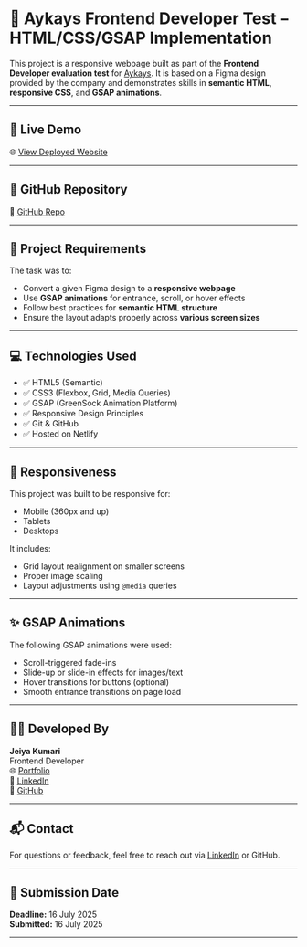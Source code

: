 # 🎨 Aykays Frontend Developer Test – HTML/CSS/GSAP Implementation

This project is a responsive webpage built as part of the **Frontend Developer evaluation test** for [Aykays](https://www.aykays.com/). It is based on a Figma design provided by the company and demonstrates skills in **semantic HTML**, **responsive CSS**, and **GSAP animations**.

---

## 🔗 Live Demo

🌐 [View Deployed Website](https://your-netlify-link-here.netlify.app)

---

## 📁 GitHub Repository

🔗 [GitHub Repo](https://github.com/YourUsername/your-repo-name)

---

## 🎯 Project Requirements

The task was to:

- Convert a given Figma design to a **responsive webpage**
- Use **GSAP animations** for entrance, scroll, or hover effects
- Follow best practices for **semantic HTML structure**
- Ensure the layout adapts properly across **various screen sizes**

---

## 💻 Technologies Used

- ✅ HTML5 (Semantic)
- ✅ CSS3 (Flexbox, Grid, Media Queries)
- ✅ GSAP (GreenSock Animation Platform)
- ✅ Responsive Design Principles
- ✅ Git & GitHub
- ✅ Hosted on Netlify

---

## 📱 Responsiveness

This project was built to be responsive for:

- Mobile (360px and up)
- Tablets
- Desktops

It includes:

- Grid layout realignment on smaller screens
- Proper image scaling
- Layout adjustments using `@media` queries

---

## ✨ GSAP Animations

The following GSAP animations were used:

- Scroll-triggered fade-ins
- Slide-up or slide-in effects for images/text
- Hover transitions for buttons (optional)
- Smooth entrance transitions on page load

---

## 🧑‍💻 Developed By

**Jeiya Kumari**  
Frontend Developer  
🌐 [Portfolio](https://k-jeiya.github.io/Jeiya-Portfolio/)  
💼 [LinkedIn](https://www.linkedin.com/in/jeiyakumari/)  
🐙 [GitHub](https://github.com/K-Jeiya/)

---

## 📬 Contact

For questions or feedback, feel free to reach out via [LinkedIn](https://www.linkedin.com/in/jeiyakumari/) or GitHub.

---

## 📅 Submission Date

**Deadline:** 16 July 2025  
**Submitted:** 16 July 2025

---

